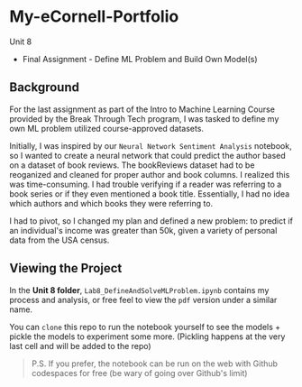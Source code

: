 # My-eCornell-Portfolio

Unit 8
- Final Assignment - Define ML Problem and Build Own Model(s)

## Background

For the last assignment as part of the Intro to Machine Learning Course provided by the Break Through Tech program, I was tasked to define my own ML problem utilized course-approved datasets.  

Initially, I was inspired by our `Neural Network Sentiment Analysis` notebook, so I wanted to create a neural network that could predict the author based on a dataset of book reviews.  The bookReviews dataset had to be reoganized and cleaned for proper author and book columns.  I realized this was time-consuming. I had trouble verifying if a reader was referring to a book series or if they even mentioned a book title.  Essentially, I had no idea which authors and which books they were referring to.  

I had to pivot, so I changed my plan and defined a new problem: to predict if an individual's income was greater than 50k, given a variety of personal data from the USA census.  

## Viewing the Project

In the **Unit 8 folder**, `Lab8_DefineAndSolveMLProblem.ipynb` contains my process and analysis, or free feel to view the `pdf` version under a similar name. 

You can `clone` this repo to run the notebook yourself to see the models + pickle the models to experiment some more. (Pickling happens at the very last cell and will be added to the repo)

> P.S. If you prefer, the notebook can be run on the web with Github codespaces for free (be wary of going over Github's limit)